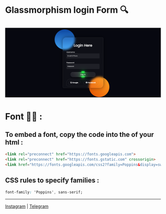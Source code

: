# Glassmorphism login Form 🔍
![img](IMG_SC.png)
---
# Font ✍🏻 :
## To embed a font, copy the code into the <head> of your html :
```Html
<link rel="preconnect" href="https://fonts.googleapis.com">
<link rel="preconnect" href="https://fonts.gstatic.com" crossorigin>
<link href="https://fonts.googleapis.com/css2?family=Poppins&display=swap" rel="stylesheet">
```
## CSS rules to specify families :
```Css
font-family: 'Poppins', sans-serif;
```
---
[Instagram](https://instagram.com/abbashz_ir) | [Telegram](https://t.me/A_hz81)
